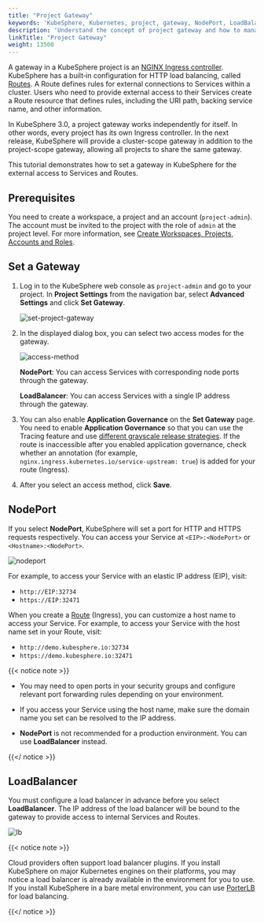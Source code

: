 ```yaml
---
title: "Project Gateway"
keywords: 'KubeSphere, Kubernetes, project, gateway, NodePort, LoadBalancer'
description: 'Understand the concept of project gateway and how to manage it.'
linkTitle: "Project Gateway"
weight: 13500
---
```


A gateway in a KubeSphere project is an [NGINX Ingress controller](https://www.nginx.com/products/nginx/kubernetes-ingress-controller). KubeSphere has a built‑in configuration for HTTP load balancing, called [Routes](../../project-user-guide/application-workloads/routes/). A Route defines rules for external connections to Services within a cluster. Users who need to provide external access to their Services create a Route resource that defines rules, including the URI path, backing service name, and other information.

In KubeSphere 3.0, a project gateway works independently for itself. In other words, every project has its own Ingress controller. In the next release, KubeSphere will provide a cluster-scope gateway in addition to the project-scope gateway, allowing all projects to share the same gateway.

This tutorial demonstrates how to set a gateway in KubeSphere for the external access to Services and Routes.

## Prerequisites

You need to create a workspace, a project and an account (`project-admin`). The account must be invited to the project with the role of `admin` at the project level. For more information, see [Create Workspaces, Projects, Accounts and Roles](../../../docs/quick-start/create-workspace-and-project/).

## Set a Gateway

1. Log in to the KubeSphere web console as `project-admin` and go to your project. In **Project Settings** from the navigation bar, select **Advanced Settings** and click **Set Gateway**.

   ![set-project-gateway](/images/docs/project-administration/project-gateway/set-project-gateway.png)

2. In the displayed dialog box, you can select two access modes for the gateway.

   ![access-method](/images/docs/project-administration/project-gateway/access-method.png)

   **NodePort**: You can access Services with corresponding node ports through the gateway.
   
   **LoadBalancer**: You can access Services with a single IP address through the gateway.
   
3. You can also enable **Application Governance** on the **Set Gateway** page. You need to enable **Application Governance** so that you can use the Tracing feature and use [different grayscale release strategies](../../project-user-guide/grayscale-release/overview/). If the route is inaccessible after you enabled application governance, check whether an annotation (for example, `nginx.ingress.kubernetes.io/service-upstream: true`) is added for your route (Ingress).

4. After you select an access method, click **Save**.

## NodePort

If you select **NodePort**, KubeSphere will set a port for HTTP and HTTPS requests respectively. You can access your Service at `<EIP>:<NodePort>` or `<Hostname>:<NodePort>`.

![nodeport](/images/docs/project-administration/project-gateway/nodeport.png)

For example, to access your Service with an elastic IP address (EIP), visit:

- `http://EIP:32734`
- `https://EIP:32471`

When you create a [Route](../../project-user-guide/application-workloads/routes/) (Ingress), you can customize a host name to access your Service. For example, to access your Service with the host name set in your Route, visit:

- `http://demo.kubesphere.io:32734`
- `https://demo.kubesphere.io:32471`

{{< notice note >}}

- You may need to open ports in your security groups and configure relevant port forwarding rules depending on your environment.

- If you access your Service using the host name, make sure the domain name you set can be resolved to the IP address.
- **NodePort** is not recommended for a production environment. You can use **LoadBalancer** instead.

{{</ notice >}} 

## LoadBalancer

You must configure a load balancer in advance before you select **LoadBalancer**. The IP address of the load balancer will be bound to the gateway to provide access to internal Services and Routes. 

![lb](/images/docs/project-administration/project-gateway/lb.png)

{{< notice note >}}

Cloud providers often support load balancer plugins. If you install KubeSphere on major Kubernetes engines on their platforms, you may notice a load balancer is already available in the environment for you to use. If you install KubeSphere in a bare metal environment, you can use [PorterLB](https://github.com/kubesphere/porter) for load balancing.

{{</ notice >}} 